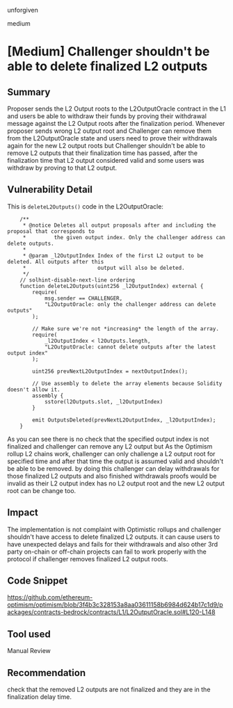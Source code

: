 unforgiven

medium

# [Medium] Challenger shouldn't be able to delete finalized L2 outputs

## Summary
Proposer sends the L2 Output roots to the L2OutputOracle contract in the L1 and users be able to withdraw their funds by proving their withdrawal message against the L2 Output roots after the finalization period. Whenever proposer sends wrong L2 output root and Challenger can remove them from the L2OutputOracle state and users need to prove their withdrawals again for the new L2 output roots but Challenger shouldn't be able to remove L2 outputs that their finalization time has passed, after the finalization time that L2 output considered valid and some users was withdraw by proving to that L2 output.

## Vulnerability Detail
This is `deleteL2Outputs()` code in the L2OutputOracle:
```solidity
    /**
     * @notice Deletes all output proposals after and including the proposal that corresponds to
     *         the given output index. Only the challenger address can delete outputs.
     *
     * @param _l2OutputIndex Index of the first L2 output to be deleted. All outputs after this
     *                       output will also be deleted.
     */
    // solhint-disable-next-line ordering
    function deleteL2Outputs(uint256 _l2OutputIndex) external {
        require(
            msg.sender == CHALLENGER,
            "L2OutputOracle: only the challenger address can delete outputs"
        );

        // Make sure we're not *increasing* the length of the array.
        require(
            _l2OutputIndex < l2Outputs.length,
            "L2OutputOracle: cannot delete outputs after the latest output index"
        );

        uint256 prevNextL2OutputIndex = nextOutputIndex();

        // Use assembly to delete the array elements because Solidity doesn't allow it.
        assembly {
            sstore(l2Outputs.slot, _l2OutputIndex)
        }

        emit OutputsDeleted(prevNextL2OutputIndex, _l2OutputIndex);
    }
```
As you can see there is no check that the specified output index is not finalized and challenger can remove any L2 output but As the Optimism rollup L2 chains work, challenger can only challenge a L2 output root for specified time and after that time the output is assumed valid and shouldn't be able to be removed.
by doing this challenger can delay withdrawals for those finalized L2 outputs and also finished withdrawals proofs would be invalid as their L2 output index has no L2 output root and the new L2 output root can be change too.

## Impact
The implementation is not complaint with Optimistic rollups and challenger shouldn't have access to delete finalized L2 outputs.
it can cause users to have unexpected delays and fails for their withdrawals and also other 3rd party on-chain or off-chain projects can fail to work properly with the protocol if challenger removes finalized L2 output roots.

## Code Snippet
https://github.com/ethereum-optimism/optimism/blob/3f4b3c328153a8aa03611158b6984d624b17c1d9/packages/contracts-bedrock/contracts/L1/L2OutputOracle.sol#L120-L148

## Tool used
Manual Review

## Recommendation
check that the removed L2 outputs are not finalized and they are in the finalization delay time.